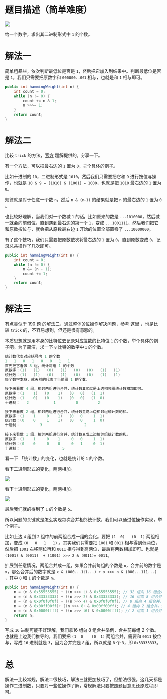 # 题目描述（简单难度）

![](https://windliang.oss-cn-beijing.aliyuncs.com/191.jpg)

给一个数字，求出其二进制形式中 `1` 的个数。

# 解法一

简单粗暴些，依次判断最低位是否是 `1`，然后把它加入到结果中。判断最低位是否是 `1`，我们只需要把原数字和 `000000..001` 相与，也就是和 `1` 相与即可。

```java
public int hammingWeight(int n) {
    int count = 0;
    while (n != 0) {
        count += n & 1;
        n >>>= 1;
    }
    return count;
}
```

# 解法二

比较 `trick` 的方法，[官方](https://leetcode.com/problems/number-of-1-bits/solution/) 题解提供的，分享一下。

有一个方法，可以把最右边的 `1` 置为 `0`，举个具体的例子。

比如十进制的 `10`，二进制形式是 `1010`，然后我们只需要把它和 `9` 进行按位与操作，也就是 `10 & 9 = (1010) & (1001) = 1000`，也就是把  `1010` 最右边的 `1` 置为 `0`。

规律就是对于任意一个数 `n`，然后 `n & (n-1)` 的结果就是把 `n` 的最右边的 `1` 置为 `0` 。

也比较好理解，当我们对一个数减 `1` 的话，比如原来的数是 `...1010000`，然后减一就会向前借位，直到遇到最右边的第一个 `1`，变成 `...1001111`，然后我们把它和原数按位与，就会把从原数最右边 `1` 开始的位置全部置零了 `...10000000`。

有了这个技巧，我们只需要把原数依次将最右边的 `1` 置为 `0`，直到原数变成 `0`，记录总共操作了几次即可。

```java
public int hammingWeight(int n) {
    int count = 0;
    while (n != 0) {
        n &= (n - 1);
        count += 1;
    }
    return count;
}
```

# 解法三

有点类似于 [190 题](https://leetcode.wang/leetcode-190-Reverse-Bits.html) 的解法二，通过整体的位操作解决问题，参考 [这里](https://leetcode.com/problems/number-of-1-bits/discuss/55120/Short-code-of-C%2B%2B-O(m)-by-time-m-is-the-count-of-1's-and-another-several-method-of-O(1)-time) ，也是比较 `trick` 的，不容易想到，但还是很有意思的。

本质思想就是用本身的比特位去记录对应位数的比特位 `1` 的个数，举个具体的例子吧。为了简洁，求一下 `8` 比特的数字中 `1` 的个数。

```java
统计数代表对应括号内 1 的个数
1   1   0   1   0   0   1   1
首先把它看做 8 组，统计每组 1 的个数
原数字：(1)   (1)   (0)   (1)   (0)   (0)   (1)   (1)
统计数：(1)   (1)   (0)   (1)   (0)   (0)   (1)   (1)
每个数字本身，就天然的代表了当前组 1 的个数。

接下来看做 4 组，相邻两组进行合并，统计数其实就是上边相邻组统计数相加即可。
原数字：(1    1)   (0    1)   (0   0)   (1  1)
统计数：(1    0)   (0    1)   (0   0)   (1  0)
十进制：   2           1         0         2        

接下来看做 2 组，相邻两组进行合并，统计数变成上边相邻组统计数的和。
原数字：(1    1     0    1)   (0   0     1  1)
统计数：(0    0     1    1)   (0   0     1  0)
十进制：         3                   2  
    
接下来看做 1 组，相邻两组进行合并，统计数变成上边相邻组统计数的和。
原数字：(1    1     0    1     0   0     1  1)
统计数：(0    0     0    0     0   1     0  1)
十进制：                   5          
```

看一下 「统计数」的变化，也就是统计的 `1` 的个数。

看下二进制形式的变化，两两相加。

![](https://windliang.oss-cn-beijing.aliyuncs.com/191_2.jpg)

看下十进制形式的变化，两两相加。

![](https://windliang.oss-cn-beijing.aliyuncs.com/191_3.jpg)

最后我们就的得到了 `1` 的个数是 `5`。

所以问题的关键就是怎么实现每次合并相邻统计数，我们可以通过位操作实现，举个例子。

比如上边 `4` 组到 `2` 组中的前两组合成一组的变化。要把 `(1  0)   (0  1)` 两组相加，变成 `(0   0   1   1)` 。其实我们只需要把 `1001` 和 `0011` 相与得到低两位，然后把 `1001` 右移两位再和 `0011` 相与得到高两位，最后将两数相加即可。也就是`(1001) & (0011)  + (1001) >>> 2 & (0011)= 0011`。

扩展到任意情况，两组合并成一组，如果合并前每组的个数是 `n`，合并前的数字是 `x`，那么合并后的数字就是 `x & (000...111...) + x >>> n & (000...111...) `，其中 `0` 和 `1` 的个数是 `n`。

```java
public int hammingWeight(int n) {
    n = (n & 0x55555555) + ((n >>> 1) & 0x55555555); // 32 组向 16 组合并，合并前每组 1 个数
    n = (n & 0x33333333) + ((n >>> 2) & 0x33333333); // 16 组向 8 组合并，合并前每组 2 个数
    n = (n & 0x0f0f0f0f) + ((n >>> 4) & 0x0f0f0f0f); // 8 组向 4 组合并，合并前每组 4 个数
    n = (n & 0x00ff00ff)+ ((n >>> 8) & 0x00ff00ff); // 4 组向 2 组合并，合并前每组 8 个数
    n = (n & 0x0000ffff) + ((n >>> 16) & 0x0000ffff); // 2 组向 1 组合并，合并前每组 16 个数
    return n;
}
```

写成 `16` 进制可能不好理解，我们拿16 组向 8 组合并举例，合并前每组 2 个数。也就是上边我们推导的，我们要把  `(1  0)   (0  1)` 两组合并，需要和 `0011` 按位与，写成 `16` 进制就是 `3`，因为合并完是 `8` 组，所以就是 `8` 个 `3`，即 `0x33333333`。

# 总

解法一比较常规，解法二很技巧，解法三就更加技巧了，但想法很强。这几天都是操作二进制数，只要对一些位操作了解，常规解法只要按照题目意思还原过程即可。